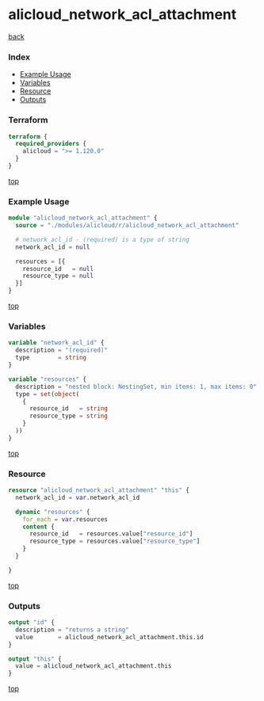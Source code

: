 # alicloud_network_acl_attachment

[back](../alicloud.md)

### Index

- [Example Usage](#example-usage)
- [Variables](#variables)
- [Resource](#resource)
- [Outputs](#outputs)

### Terraform

```terraform
terraform {
  required_providers {
    alicloud = ">= 1.120.0"
  }
}
```

[top](#index)

### Example Usage

```terraform
module "alicloud_network_acl_attachment" {
  source = "./modules/alicloud/r/alicloud_network_acl_attachment"

  # network_acl_id - (required) is a type of string
  network_acl_id = null

  resources = [{
    resource_id   = null
    resource_type = null
  }]
}
```

[top](#index)

### Variables

```terraform
variable "network_acl_id" {
  description = "(required)"
  type        = string
}

variable "resources" {
  description = "nested block: NestingSet, min items: 1, max items: 0"
  type = set(object(
    {
      resource_id   = string
      resource_type = string
    }
  ))
}
```

[top](#index)

### Resource

```terraform
resource "alicloud_network_acl_attachment" "this" {
  network_acl_id = var.network_acl_id

  dynamic "resources" {
    for_each = var.resources
    content {
      resource_id   = resources.value["resource_id"]
      resource_type = resources.value["resource_type"]
    }
  }

}
```

[top](#index)

### Outputs

```terraform
output "id" {
  description = "returns a string"
  value       = alicloud_network_acl_attachment.this.id
}

output "this" {
  value = alicloud_network_acl_attachment.this
}
```

[top](#index)